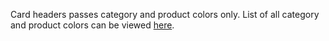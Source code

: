 Card headers passes category and product colors only. List of all category and product colors can be viewed <a href="https://playbook.powerapp.cloud/utilities" target="_blank">here</a>.